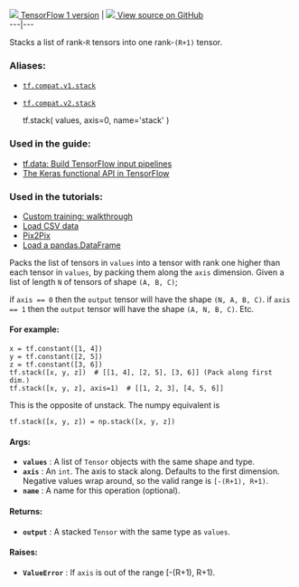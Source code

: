 [ ![](https://tensorflow.google.cn/images/tf_logo_32px.png) TensorFlow 1
version](/versions/r1.15/api_docs/python/tf/stack) |  [
![](https://tensorflow.google.cn/images/GitHub-Mark-32px.png) View source on
GitHub
](https://github.com/tensorflow/tensorflow/blob/r2.0/tensorflow/python/ops/array_ops.py#L1110-L1165)  
---|---  
  
Stacks a list of rank-`R` tensors into one rank-`(R+1)` tensor.

### Aliases:

  * [`tf.compat.v1.stack`](/api_docs/python/tf/stack)
  * [`tf.compat.v2.stack`](/api_docs/python/tf/stack)

    
    
    tf.stack(
        values,
        axis=0,
        name='stack'
    )
    

### Used in the guide:

  * [tf.data: Build TensorFlow input pipelines](https://tensorflow.google.cn/guide/data)
  * [The Keras functional API in TensorFlow](https://tensorflow.google.cn/guide/keras/functional)

### Used in the tutorials:

  * [Custom training: walkthrough](https://tensorflow.google.cn/tutorials/customization/custom_training_walkthrough)
  * [Load CSV data](https://tensorflow.google.cn/tutorials/load_data/csv)
  * [Pix2Pix](https://tensorflow.google.cn/tutorials/generative/pix2pix)
  * [Load a pandas.DataFrame](https://tensorflow.google.cn/tutorials/load_data/pandas_dataframe)

Packs the list of tensors in `values` into a tensor with rank one higher than
each tensor in `values`, by packing them along the `axis` dimension. Given a
list of length `N` of tensors of shape `(A, B, C)`;

if `axis == 0` then the `output` tensor will have the shape `(N, A, B, C)`. if
`axis == 1` then the `output` tensor will have the shape `(A, N, B, C)`. Etc.

#### For example:

    
    
    x = tf.constant([1, 4])
    y = tf.constant([2, 5])
    z = tf.constant([3, 6])
    tf.stack([x, y, z])  # [[1, 4], [2, 5], [3, 6]] (Pack along first dim.)
    tf.stack([x, y, z], axis=1)  # [[1, 2, 3], [4, 5, 6]]
    

This is the opposite of unstack. The numpy equivalent is

    
    
    tf.stack([x, y, z]) = np.stack([x, y, z])
    

#### Args:

  * **`values`** : A list of `Tensor` objects with the same shape and type.
  * **`axis`** : An `int`. The axis to stack along. Defaults to the first dimension. Negative values wrap around, so the valid range is `[-(R+1), R+1)`.
  * **`name`** : A name for this operation (optional).

#### Returns:

  * **`output`** : A stacked `Tensor` with the same type as `values`.

#### Raises:

  * **`ValueError`** : If `axis` is out of the range [-(R+1), R+1).

